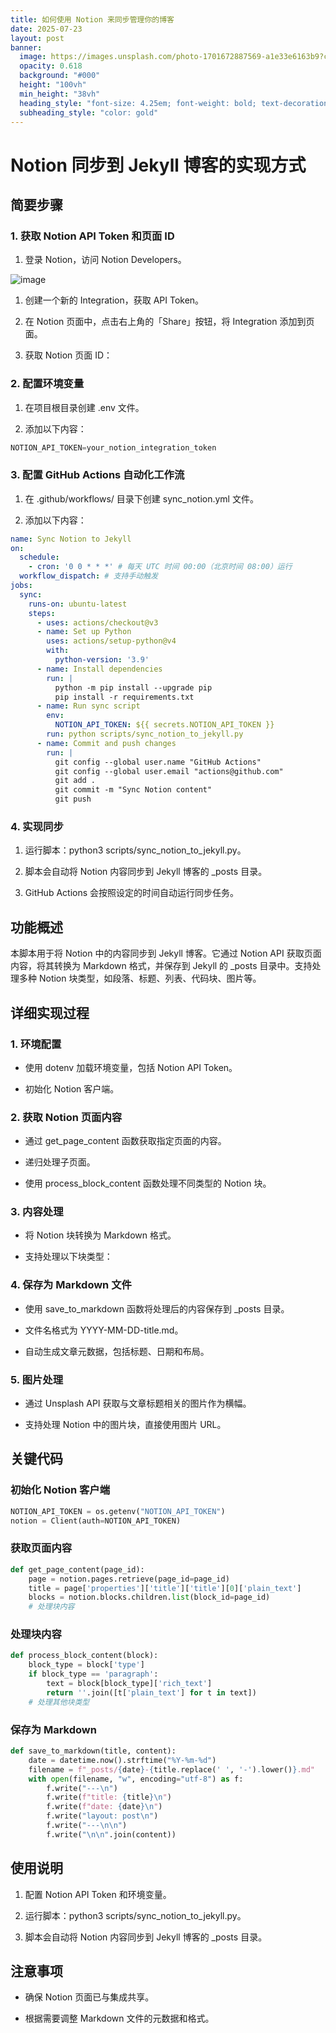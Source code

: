 ```yaml
---
title: 如何使用 Notion 来同步管理你的博客
date: 2025-07-23
layout: post
banner:
  image: https://images.unsplash.com/photo-1701672887569-a1e33e6163b9?crop=entropy&cs=tinysrgb&fit=max&fm=jpg&ixid=M3w2OTIwMzJ8MHwxfHJhbmRvbXx8fHx8fHx8fDE3NTMzMDkzNzR8&ixlib=rb-4.1.0&q=80&w=1080
  opacity: 0.618
  background: "#000"
  height: "100vh"
  min_height: "38vh"
  heading_style: "font-size: 4.25em; font-weight: bold; text-decoration: underline"
  subheading_style: "color: gold"
---
```


# Notion 同步到 Jekyll 博客的实现方式

## 简要步骤

### 1. 获取 Notion API Token 和页面 ID

1. 登录 Notion，访问 Notion Developers。

![image](https://prod-files-secure.s3.us-west-2.amazonaws.com/a7a0cc5a-89b9-4cda-8686-1fba0ca52f40/d19c1afe-dea5-4312-9333-786b0ba83054/image.png?X-Amz-Algorithm=AWS4-HMAC-SHA256&X-Amz-Content-Sha256=UNSIGNED-PAYLOAD&X-Amz-Credential=ASIAZI2LB466WM7SG6LV%2F20250723%2Fus-west-2%2Fs3%2Faws4_request&X-Amz-Date=20250723T222254Z&X-Amz-Expires=3600&X-Amz-Security-Token=IQoJb3JpZ2luX2VjEPX%2F%2F%2F%2F%2F%2F%2F%2F%2F%2FwEaCXVzLXdlc3QtMiJHMEUCIH%2BBp0ks%2FctwDR6ZRY%2FZ7zOi2eyElSj%2Bc%2BQTQcZLu2gZAiEAvRlPILWl8QDnysNCu6KaCxG6tU%2FPTutaUL5lE%2F2G5KQq%2FwMIHhAAGgw2Mzc0MjMxODM4MDUiDFDq3IpHpFLB%2Fv7TuircA6aqErFe41EQcqJl%2BfLJHMtYqOGlkunFzXnI9JFY6OHvMLdoAhk1Ojf9b1UD6YlWNRjPN7caUEfZD5pXc6rGew7C6gxRXlVaaO8PbKDUbvD8SiOfnKyfITNsteutSOAcJCGAzS4tB5RjNkom8q%2F50lgf6q7nJnfdPxW0wCNA6js8VtzdBMf3%2BT2r2giIsD6EA3aLSdlB5aL3umYjSrmeKmA96%2BL1ASfg39yZzP2WVhEBLllrDZgze6J1lQNyO%2B5Rq9BmmXzuWRPi6AKj8KhLa%2BZ2bPNCJCJFHOqj%2BjK6sDTxuEnfLDO5Y9nIqLA1DyzMY%2FS9zUY03gXrXJ7%2F26DBvsTuxg17j%2BK%2BjR38HxR13slRaElfE8HENi%2FWwgFJ08bkX%2BG41%2FmnUiGnzSVqXYmvlNId3hXDgrsfFTdGNNfrWhfaR9vkVmDvRDa8hAP6AWjqly8U1d2993orzXWr2L7gcWlP6kHgGBQL44C0jQlHUCw8qjeGDyU1mJvyhwgvJwgWjmEyBSz8YGXcgDPWGjQxsmBrfHL83pBuD0ALwpUBNEUpkUIUOxCaf0hGsyr%2BKqkwehfOjQfMfsAf7kLCQ2XPRDbX19rNKTjO1gJgK3t4g1AQ9gnRipiypaaQt6n7MLGbhcQGOqUB0A9tV5eexNpSSUe%2FDNf9gedzirHHWpHLD7OUvXPfE7IOeKd5u%2FBcC7vEYBh1CtzDD60FHEwKCTb3qV4kNrGkxJt%2BvxjRTM7CY3w%2BLXChTiDXhh8k3RWuKKLTY8jR6bmPHppA9IAJvYAJD2%2FiegzJtDblPBMGcyc%2BEMO3p%2F2iqdGyKgP7ulveUY0gAz%2F13y6Pcs0k7FLK%2FPm7gib69AKTMcJAmg6s&X-Amz-Signature=2b4fe48e90da068efcdebcc54a988027714ede8700add79decc2a74f34f64623&X-Amz-SignedHeaders=host&x-amz-checksum-mode=ENABLED&x-id=GetObject)

1. 创建一个新的 Integration，获取 API Token。

1. 在 Notion 页面中，点击右上角的「Share」按钮，将 Integration 添加到页面。

1. 获取 Notion 页面 ID：


### 2. 配置环境变量

1. 在项目根目录创建 .env 文件。

1. 添加以下内容：

```javascript
NOTION_API_TOKEN=your_notion_integration_token
```

### 3. 配置 GitHub Actions 自动化工作流

1. 在 .github/workflows/ 目录下创建 sync_notion.yml 文件。

1. 添加以下内容：

```yaml
name: Sync Notion to Jekyll
on:
  schedule:
    - cron: '0 0 * * *' # 每天 UTC 时间 00:00（北京时间 08:00）运行
  workflow_dispatch: # 支持手动触发
jobs:
  sync:
    runs-on: ubuntu-latest
    steps:
      - uses: actions/checkout@v3
      - name: Set up Python
        uses: actions/setup-python@v4
        with:
          python-version: '3.9'
      - name: Install dependencies
        run: |
          python -m pip install --upgrade pip
          pip install -r requirements.txt
      - name: Run sync script
        env:
          NOTION_API_TOKEN: ${{ secrets.NOTION_API_TOKEN }}
        run: python scripts/sync_notion_to_jekyll.py
      - name: Commit and push changes
        run: |
          git config --global user.name "GitHub Actions"
          git config --global user.email "actions@github.com"
          git add .
          git commit -m "Sync Notion content"
          git push
```

### 4. 实现同步

1. 运行脚本：python3 scripts/sync_notion_to_jekyll.py。

1. 脚本会自动将 Notion 内容同步到 Jekyll 博客的 _posts 目录。

1. GitHub Actions 会按照设定的时间自动运行同步任务。

## 功能概述

本脚本用于将 Notion 中的内容同步到 Jekyll 博客。它通过 Notion API 获取页面内容，将其转换为 Markdown 格式，并保存到 Jekyll 的 _posts 目录中。支持处理多种 Notion 块类型，如段落、标题、列表、代码块、图片等。

## 详细实现过程

### 1. 环境配置

- 使用 dotenv 加载环境变量，包括 Notion API Token。

- 初始化 Notion 客户端。

### 2. 获取 Notion 页面内容

- 通过 get_page_content 函数获取指定页面的内容。

- 递归处理子页面。

- 使用 process_block_content 函数处理不同类型的 Notion 块。

### 3. 内容处理

- 将 Notion 块转换为 Markdown 格式。

- 支持处理以下块类型：


### 4. 保存为 Markdown 文件

- 使用 save_to_markdown 函数将处理后的内容保存到 _posts 目录。

- 文件名格式为 YYYY-MM-DD-title.md。

- 自动生成文章元数据，包括标题、日期和布局。

### 5. 图片处理

- 通过 Unsplash API 获取与文章标题相关的图片作为横幅。

- 支持处理 Notion 中的图片块，直接使用图片 URL。

## 关键代码

### 初始化 Notion 客户端

```python
NOTION_API_TOKEN = os.getenv("NOTION_API_TOKEN")
notion = Client(auth=NOTION_API_TOKEN)
```

### 获取页面内容

```python
def get_page_content(page_id):
    page = notion.pages.retrieve(page_id=page_id)
    title = page['properties']['title']['title'][0]['plain_text']
    blocks = notion.blocks.children.list(block_id=page_id)
    # 处理块内容
```

### 处理块内容

```python
def process_block_content(block):
    block_type = block['type']
    if block_type == 'paragraph':
        text = block[block_type]['rich_text']
        return ''.join([t['plain_text'] for t in text])
    # 处理其他块类型
```

### 保存为 Markdown

```python
def save_to_markdown(title, content):
    date = datetime.now().strftime("%Y-%m-%d")
    filename = f"_posts/{date}-{title.replace(' ', '-').lower()}.md"
    with open(filename, "w", encoding="utf-8") as f:
        f.write("---\n")
        f.write(f"title: {title}\n")
        f.write(f"date: {date}\n")
        f.write("layout: post\n")
        f.write("---\n\n")
        f.write("\n\n".join(content))
```

## 使用说明

1. 配置 Notion API Token 和环境变量。

1. 运行脚本：python3 scripts/sync_notion_to_jekyll.py。

1. 脚本会自动将 Notion 内容同步到 Jekyll 博客的 _posts 目录。

## 注意事项

- 确保 Notion 页面已与集成共享。

- 根据需要调整 Markdown 文件的元数据和格式。